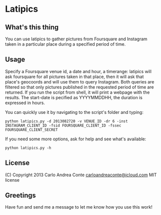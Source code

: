 Latipics
========
What's this thing
-----------------
You can use latipics to gather pictures from Foursquare and Instagram taken in a particular place during a specified period of time.

Usage
-----
Specify a Foursquare venue id, a date and hour, a timerange: latipics will ask foursquare for all pictures taken in that place, then it will ask that place's geocoords and will use them to query Instagram. Both queries are filtered so that only pictures published in the requested period of time are returned.
If you run the script from shell, it will print a webpage with the results.
The start-date is pecified as YYYYMMDDHH, the duration is expressed in hours.

You can quickly use it by navigating to the script's folder and typing:
```
python latipics.py -d 2013082720 -v VENUE_ID -dr 6 -inst INSTAGRAM_CLIENT_ID -fsid FOURSQUARE_CLIENT_ID -fssec FOURSQUARE_CLIENT_SECRET
```

If you need some more options, ask for help and see what's available:
```
python latipics.py -h
```

License
-------
(C) Copyright 2013 Carlo Andrea Conte <carloandreaconte@icloud.com> 
MIT license

Greetings
---------
Have fun and send me a message to let me know how you use this work!
